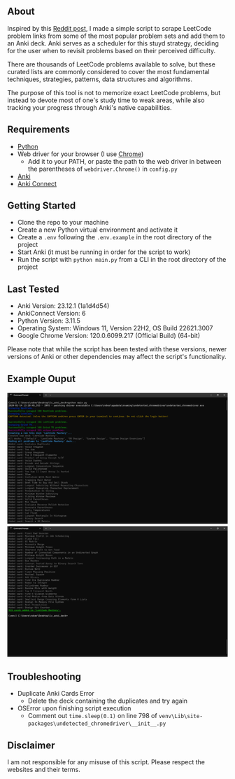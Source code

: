 ## About

Inspired by this [Reddit post](https://www.reddit.com/r/leetcode/comments/ywm91m/using_anki_and_spaced_repetition_with_leetcode/), I made a simple script to scrape LeetCode problem links from some of the most popular problem sets and add them to an Anki deck. Anki serves as a scheduler for this stuyd strategy, deciding for the user when to revisit problems based on their perceived difficulty.

There are thousands of LeetCode problems available to solve, but these curated lists are commonly considered to cover the most fundamental techniques, strategies, patterns, data structures and algorithms.

The purpose of this tool is not to memorize exact LeetCode problems, but instead to devote most of one's study time to weak areas, while also tracking your progress through Anki's native capabilities.

## Requirements

* [Python](https://www.python.org/downloads/)
* Web driver for your browser (I use [Chrome](https://chromedriver.chromium.org/home))
  * Add it to your PATH, or paste the path to the web driver in between the parentheses of `webdriver.Chrome()` in `config.py`
* [Anki](https://apps.ankiweb.net/)
* [Anki Connect](https://git.foosoft.net/alex/anki-connect)

## Getting Started

* Clone the repo to your machine
* Create a new Python virtual environment and activate it
* Create a `.env` following the `.env.example` in the root directory of the project
* Start Anki (it must be running in order for the script to work)
* Run the script with `python main.py` from a CLI in the root directory of the project

## Last Tested

* Anki Version: 23.12.1 (1a1d4d54)⁩
* AnkiConnect Version: 6
* Python Version: 3.11.5
* Operating System: Windows 11, Version 22H2, OS Build 22621.3007
* Google Chrome Version: 120.0.6099.217 (Official Build) (64-bit)
  
Please note that while the script has been tested with these versions, newer versions of Anki or other dependencies may affect the script's functionality.

## Example Ouput

![example output](https://github.com/roblieblang/leetcode-anki-script/blob/main/images/output1.png?raw=true)
![example output](https://github.com/roblieblang/leetcode-anki-script/blob/main/images/output2.png?raw=true)

## Troubleshooting

- Duplicate Anki Cards Error
  - Delete the deck containing the duplicates and try again
- OSError upon finishing script execution
  - Comment out `time.sleep(0.1)` on line 798 of `venv\Lib\site-packages\undetected_chromedriver\__init__.py`

## Disclaimer

I am not responsible for any misuse of this script. Please respect the websites and their terms.
